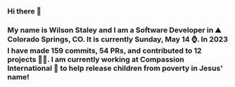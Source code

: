 ### Hi there 👋

### My name is Wilson Staley and I am a Software Developer in ⛰ Colorado Springs, CO.  It is currently Sunday, May 14 ⌚. In 2023 I have made 159 commits, 54 PRs, and contributed to 12 projects 👨‍💻. I am currently working at Compassion International 🏢 to help release children from poverty in Jesus' name!